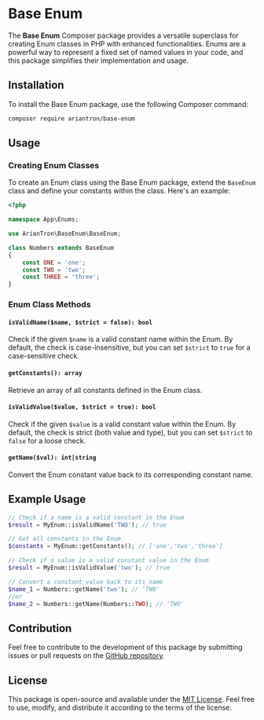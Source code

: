 # Base Enum

The **Base Enum** Composer package provides a versatile superclass for creating Enum classes in PHP with enhanced functionalities. Enums are a powerful way to represent a fixed set of named values in your code, and this package simplifies their implementation and usage.

## Installation

To install the Base Enum package, use the following Composer command:

```bash
composer require ariantron/base-enum
```

## Usage

### Creating Enum Classes

To create an Enum class using the Base Enum package, extend the `BaseEnum` class and define your constants within the class. Here's an example:

```php
<?php

namespace App\Enums;

use ArianTron\BaseEnum\BaseEnum;

class Numbers extends BaseEnum
{
    const ONE = 'one';
    const TWO = 'two';
    const THREE = 'three';
}
```

### Enum Class Methods

#### `isValidName($name, $strict = false): bool`

Check if the given `$name` is a valid constant name within the Enum. By default, the check is case-insensitive, but you can set `$strict` to `true` for a case-sensitive check.

#### `getConstants(): array`

Retrieve an array of all constants defined in the Enum class.

#### `isValidValue($value, $strict = true): bool`

Check if the given `$value` is a valid constant value within the Enum. By default, the check is strict (both value and type), but you can set `$strict` to `false` for a loose check.

#### `getName($val): int|string`

Convert the Enum constant value back to its corresponding constant name.

## Example Usage

```php
// Check if a name is a valid constant in the Enum
$result = MyEnum::isValidName('TWO'); // true

// Get all constants in the Enum
$constants = MyEnum::getConstants(); // ['one','two','three']

// Check if a value is a valid constant value in the Enum
$result = MyEnum::isValidValue('two'); // true

// Convert a constant value back to its name
$name_1 = Numbers::getName('two'); // 'TWO'
//or
$name_2 = Numbers::getName(Numbers::TWO); // 'TWO'
```

## Contribution

Feel free to contribute to the development of this package by submitting issues or pull requests on the [GitHub repository](https://github.com/ariantron/base-enum).

## License

This package is open-source and available under the [MIT License](LICENSE). Feel free to use, modify, and distribute it according to the terms of the license.